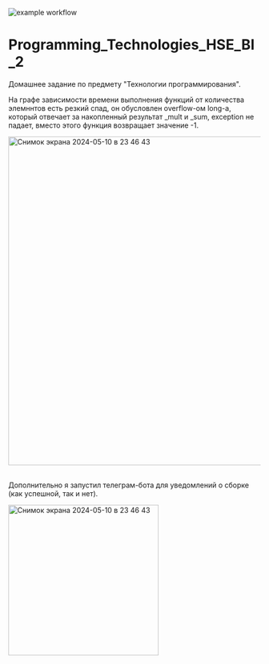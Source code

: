 ![example workflow](https://github.com/github/docs/actions/workflows/main.yml/badge.svg)

# Programming_Technologies_HSE_BI_2

Домашнее задание по предмету "Технологии программирования".

На графе зависимости времени выполнения функций от количества элемннтов есть резкий спад, он обусловлен overflow-ом long-а, который отвечает за накопленный результат _mult и _sum, exception не падает, вместо этого функция возвращает значение -1.

<img width="655" alt="Снимок экрана 2024-05-10 в 23 46 43" src="https://github.com/eteriall/Programming_Technologies_HSE_BI2/assets/57683566/d8f66102-e57c-4775-8815-673851d7f0ca">
<br>
<br>

Дополнительно я запустил телеграм-бота для уведомлений о сборке (как успешной, так и нет).

<img width="300" alt="Снимок экрана 2024-05-10 в 23 46 43" src="https://github.com/eteriall/Programming_Technologies_HSE_BI2/assets/57683566/d0146b93-1d28-4345-9748-201a485f52b2">


